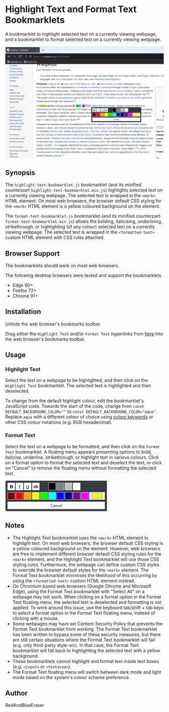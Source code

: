 # Highlight Text and Format Text Bookmarklets
A bookmarklet to highlight selected text on a currently viewing webpage, and a bookmarklet to format selected text on a currently viewing webpage.

<img src="https://github.com/RedAndBlueEraser/highlight-text-bookmarklet/raw/master/demo.png" alt="Image of Highlight Text and Format Text bookmarklets" width="768">

## Synopsis
The `highlight-text-bookmarklet.js` bookmarklet (and its minified counterpart `highlight-text-bookmarklet.min.js`) highlights selected text on a currently viewing webpage. The selected text is wrapped in the `<mark>` HTML element. On most web browsers, the browser default CSS styling for the `<mark>` HTML element is a yellow coloured background on the element.

The `format-text-bookmarklet.js` bookmarklet (and its minified counterpart `format-text-bookmarklet.min.js`) allows the bolding, italicising, underlining, strikethrough, or highlighting (of any colour) selected text on a currently viewing webpage. The selected text is wrapped in the `<formatted-text>` custom HTML element with CSS rules attached.

## Browser Support
The bookmarklets should work on most web browsers.

The following desktop browsers were tested and support the bookmarklets.

- Edge 90+
- Firefox 72+
- Chrome 91+

## Installation
Unhide the web browser's bookmarks toolbar.

Drag either the `Highlight Text` and/or `Format Text` hyperlinks from [here](https://htmlpreview.github.io/?https://github.com/RedAndBlueEraser/highlight-text-bookmarklet/blob/master/installer.html) into the web browser's bookmarks toolbar.

## Usage

### Highlight Text
Select the text on a webpage to be highlighted, and then click on the `Highlight Text` bookmarklet. The selected text is highlighted and then deselected.

To change from the default highlight colour, edit the bookmarklet's JavaScript code. Towards the start of the code, change from `const DEFAULT_BACKGROUND_COLOR=""` to `const DEFAULT_BACKGROUND_COLOR="aqua"`. Replace `aqua` with a different colour of choice using [colour keywords](https://developer.mozilla.org/en-US/docs/Web/CSS/color_value#color_keywords) or other CSS colour notations (e.g. RGB hexadecimal).

### Format Text
Select the text on a webpage to be formatted, and then click on the `Format Text` bookmarklet. A floating menu appears presenting options to bold, italicise, underline, strikethrough, or highlight text in various colours. Click on a format option to format the selected text and deselect the text, or click on "Cancel" to remove the floating menu without formatting the selected text.

![Image of Format Text bookmarklet](https://github.com/RedAndBlueEraser/highlight-text-bookmarklet/raw/master/ui.png)

## Notes
- The Highlight Text bookmarklet uses the `<mark>` HTML element to highlight text. On most web browsers, the browser default CSS styling is a yellow coloured background on the element. However, web browsers are free to implement different browser default CSS styling rules for the `<mark>` element, and the Highlight Text bookmarklet will use those CSS styling rules. Furthermore, the webpage can define custom CSS styles to override the browser default styles for the `<mark>` element. The Format Text bookmarklet minimises the likelihood of this occurring by using the `<formatted-text>` custom HTML element instead.
- On Chromium based web browsers (Google Chrome and Microsoft Edge), using the Format Text bookmarklet with "Select All" on a webpage may not work. When clicking on a format option in the Format Text floating menu, the selected text is deselected and formatting is not applied. To work around this issue, use the keyboard tab/shift + tab keys to select a format option in the Format Text floating menu, instead of clicking with a mouse.
- Some webpages may have set Content Security Policy that prevents the Format Text bookmarklet from working. The Format Text bookmarklet has been written to bypass some of these security measures, but there are still certain situations where the Format Text bookmarklet will fail (e.g. only third-party style-src). In that case, the Format Text bookmarklet will fall back to highlighting the selected text with a yellow background.
- These bookmarklets cannot highlight and format text inside text boxes (e.g. `<input>` or `<textarea>`).
- The Format Text floating menu will switch between dark mode and light mode based on the system's colour scheme preference.

## Author
RedAndBlueEraser
